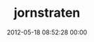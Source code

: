 ---
title: "jornstraten"
date: 2012-05-18 08:52:28 00:00
permalink: /jorn%20straten
twitter: "jornstraten"
likes: [62,25,112,76,44,18,165,58,89,253]
id: 259
gravatar: "http://www.gravatar.com/avatar/d4eff4001ccacf1073178983a672f25c"
---